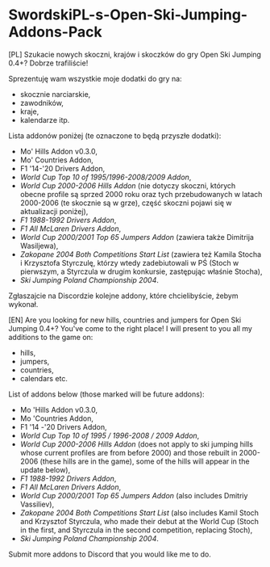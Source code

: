 # SwordskiPL-s-Open-Ski-Jumping-Addons-Pack
[PL]
Szukacie nowych skoczni, krajów i skoczków do gry Open Ski Jumping 0.4+? Dobrze trafiliście!

Sprezentuję wam wszystkie moje dodatki do gry na:
  - skocznie narciarskie,
  - zawodników,
  - kraje,
  - kalendarze itp.

Lista addonów poniżej (te oznaczone to będą przyszłe dodatki):
  - Mo' Hills Addon v0.3.0,
  - Mo' Countries Addon,
  - F1 '14-'20 Drivers Addon,
  - *World Cup Top 10 of 1995/1996-2008/2009 Addon*,
  - *World Cup 2000-2006 Hills Addon* (nie dotyczy skoczni, których obecne profile są sprzed 2000 roku
  oraz tych przebudowanych w latach 2000-2006 (te skocznie są w grze), część skoczni pojawi się w aktualizacji poniżej),
  - *F1 1988-1992 Drivers Addon*,
  - *F1 All McLaren Drivers Addon*,
  - *World Cup 2000/2001 Top 65 Jumpers Addon* (zawiera także Dimitrija Wasiljewa),
  - *Zakopane 2004 Both Competitions Start List* (zawiera też Kamila Stocha i Krzysztofa Styrczulę,
  którzy wtedy zadebiutowali w PŚ (Stoch w pierwszym, a Styrczula w drugim konkursie, zastępując właśnie Stocha),
  - *Ski Jumping Poland Championship 2004*.

Zgłaszajcie na Discordzie kolejne addony, które chcielibyście, żebym wykonał.
  
[EN]
Are you looking for new hills, countries and jumpers for Open Ski Jumping 0.4+? You've come to the right place!
I will present to you all my additions to the game on:
   - hills,
   - jumpers,
   - countries,
   - calendars etc.

List of addons below (those marked will be future addons):
   - Mo 'Hills Addon v0.3.0,
   - Mo 'Countries Addon,
   - F1 '14 -'20 Drivers Addon,
   - *World Cup Top 10 of 1995 / 1996-2008 / 2009 Addon*,
   - *World Cup 2000-2006 Hills Addon* (does not apply to ski jumping hills whose current profiles are from before 2000) and those rebuilt in 2000-2006 (these hills are in the game), some of the hills will appear in the update below),
   - *F1 1988-1992 Drivers Addon*,
   - *F1 All McLaren Drivers Addon*,
   - *World Cup 2000/2001 Top 65 Jumpers Addon* (also includes Dmitriy Vassiliev),
   - *Zakopane 2004 Both Competitions Start List* (also includes Kamil Stoch and Krzysztof Styrczula, who made their debut at the World Cup (Stoch in the first, and Styrczula in the second competition, replacing Stoch),
   - *Ski Jumping Poland Championship 2004*.
   
Submit more addons to Discord that you would like me to do.
